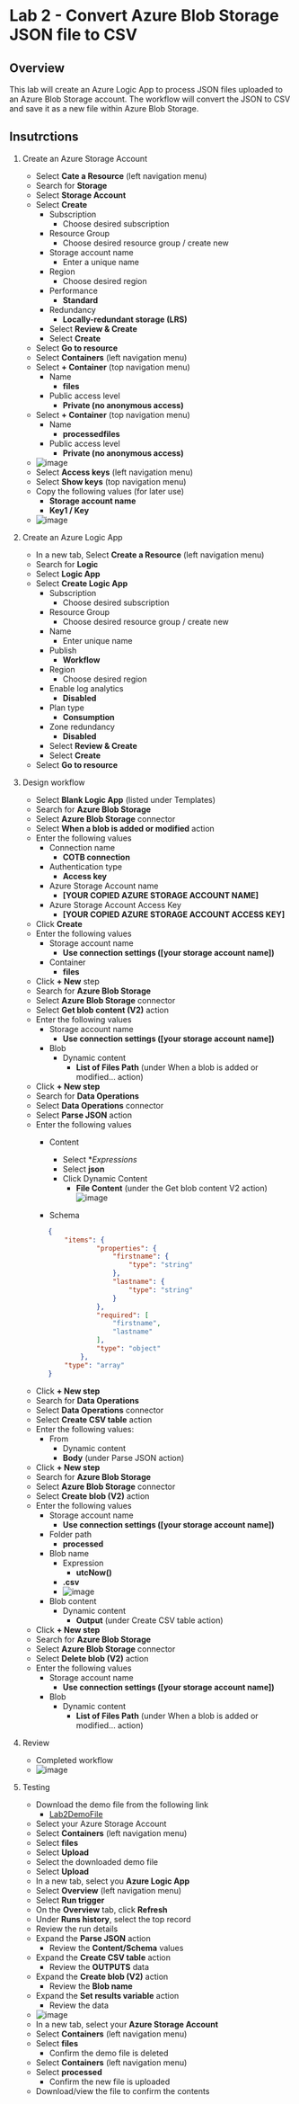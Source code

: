 # Lab 2 - Convert Azure Blob Storage JSON file to CSV

## Overview
This lab will create an Azure Logic App to process JSON files uploaded to an Azure Blob Storage account. The workflow will convert the JSON to CSV and save it as a new file within Azure Blob Storage. 

## Insutrctions
1. Create an Azure Storage Account
	- Select **Cate a Resource** (left navigation menu)
	- Search for **Storage**
	- Select **Storage Account**
	- Select **Create**
		- Subscription
			- Choose desired subscription
		- Resource Group
			- Choose desired resource group / create new
		- Storage account name
			- Enter a unique name
		- Region
			- Choose desired region
		- Performance
			- **Standard**
		- Redundancy
			- **Locally-redundant storage (LRS)**
		- Select **Review & Create**
		- Select **Create**
	- Select **Go to resource**
	- Select **Containers** (left navigation menu)
	- Select **+ Container** (top navigation menu)
		- Name
			- **files**
		- Public access level
			- **Private (no anonymous access)**
	- Select **+ Container** (top navigation menu)
		- Name
			- **processedfiles**
		- Public access level
			- **Private (no anonymous access)**
	- ![image](https://user-images.githubusercontent.com/13591910/177843837-19b5d465-0d38-49d0-9f00-b3228ab4d524.png)
	- Select **Access keys** (left navigation menu)
	- Select **Show keys** (top navigation menu)
	- Copy the following values (for later use)
		- **Storage account name**
		- **Key1 / Key**
	- ![image](https://user-images.githubusercontent.com/13591910/177843985-1a965c69-27b3-46bc-aae2-c45b5f4f53c9.png)

			
2. Create an Azure Logic App
	- In a new tab, Select **Create a Resource** (left navigation menu)
	- Search for **Logic**
	- Select **Logic App**
	- Select **Create Logic App**
		- Subscription
			- Choose desired subscription
		- Resource Group
			- Choose desired resource group / create new
		- Name
			- Enter unique name
		- Publish
			- **Workflow**
		- Region
			- Choose desired region
		- Enable log analytics
			- **Disabled**
		- Plan type
			- **Consumption**
		- Zone redundancy
			- **Disabled**
		- Select **Review & Create**
		- Select **Create**
	- Select **Go to resource**

3. Design workflow
	- Select **Blank Logic App** (listed under Templates)
	- Search for **Azure Blob Storage**
	- Select **Azure Blob Storage** connector
	- Select **When a blob is added or modified** action
	- Enter the following values
		- Connection name
			- **COTB connection**
		- Authentication type
			- **Access key**
		- Azure Storage Account name
			- **[YOUR COPIED AZURE STORAGE ACCOUNT NAME]**
		- Azure Storage Account Access Key
			- **[YOUR COPIED AZURE STORAGE ACCOUNT ACCESS KEY]**
	- Click **Create**
	- Enter the following values
		- Storage account name
			- **Use connection settings ([your storage account name])**
		- Container
			- **files**
	- Click **+ New** step
	- Search for **Azure Blob Storage**
	- Select **Azure Blob Storage** connector
	- Select **Get blob content (V2)** action
	- Enter the following values
		- Storage account name
			- **Use connection settings ([your storage account name])**
		- Blob
			- Dynamic content
				- **List of Files Path** (under When a blob is added or modified… action)
	- Click **+ New step**
	- Search for **Data Operations**
	- Select **Data Operations** connector
	- Select **Parse JSON** action
	- Enter the following values
		- Content
			- Select **Expressions*
			- Select **json**
			- Click Dynamic Content
				- **File Content** (under the Get blob content V2 action)
				![image](https://user-images.githubusercontent.com/13591910/177842718-1c86ceb4-e8d3-4533-bd8a-d20b7834281b.png)

		- Schema
		 ```json
			{
				"items": {
				        "properties": {
				            "firstname": {
				                "type": "string"
				            },
				            "lastname": {
				                "type": "string"
				            }
				        },
				        "required": [
				            "firstname",
				            "lastname"
				        ],
				        "type": "object"
				    },
				"type": "array"
			}
		 ```
	- Click **+ New step**
	- Search for **Data Operations**
	- Select **Data Operations** connector
	- Select **Create CSV table** action
	- Enter the following values:
		- From
			- Dynamic content
			- **Body** (under Parse JSON action)
	- Click **+ New step**
	- Search for **Azure Blob Storage**
	- Select **Azure Blob Storage** connector
	- Select **Create blob (V2)** action
	- Enter the following values
		- Storage account name
			- **Use connection settings ([your storage account name])**
		- Folder path
			- **processed**
		- Blob name
			- Expression
				- **utcNow()**
			- **.csv**
			- ![image](https://user-images.githubusercontent.com/13591910/177842824-c0462af0-13fa-4099-9092-6aa504d07392.png)
		- Blob content
			- Dynamic content
				- **Output** (under Create CSV table action)
	- Click **+ New step**
	- Search for **Azure Blob Storage**
	- Select **Azure Blob Storage** connector
	- Select **Delete blob (V2)** action
	- Enter the following values
		- Storage account name
			- **Use connection settings ([your storage account name])**
		- Blob
			- Dynamic content
				- **List of Files Path** (under When a blob is added or modified… action)

4.  Review
	- Completed workflow
	- ![image](https://user-images.githubusercontent.com/13591910/177843401-3ae9ec34-bff2-4fdb-aefc-8883c1c700de.png)


5. Testing
	- Download the demo file from the following link
		- [Lab2DemoFile](lab2demofile.json)
	- Select your Azure Storage Account
	- Select **Containers** (left navigation menu)
	- Select **files**
	- Select **Upload**
	- Select the downloaded demo file
	- Select **Upload**
	- In a new tab, select you **Azure Logic App**
	- Select **Overview** (left navigation menu)
	- Select **Run trigger**
	- On the **Overview** tab, click **Refresh**
	- Under **Runs history**, select the top record
	- Review the run details
	- Expand the **Parse JSON** action
		- Review the **Content/Schema** values
	- Expand the **Create CSV table** action
		- Review the **OUTPUTS** data
	- Expand the **Create blob (V2)** action
		- Review the **Blob name**
	- Expand the **Set results variable** action
		- Review the data
	- ![image](https://user-images.githubusercontent.com/13591910/177849986-b26aa603-2aad-4564-9827-0c12fc4f0c04.png)
	- In a new tab, select your **Azure Storage Account**
	- Select **Containers** (left navigation menu)
	- Select **files**
		- Confirm the demo file is deleted
	- Select **Containers** (left navigation menu)
	- Select **processed**
		- Confirm the new file is uploaded
	- Download/view the file to confirm the contents
